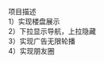 项目描述                                                                                                                                   
1）实现楼盘展示                                                                                                                             
2）下拉显示导航，上拉隐藏                                                                                                                   
3）实现广告无限轮播                                                                                                                         
4）实现朋友圈                                                                                                                               
